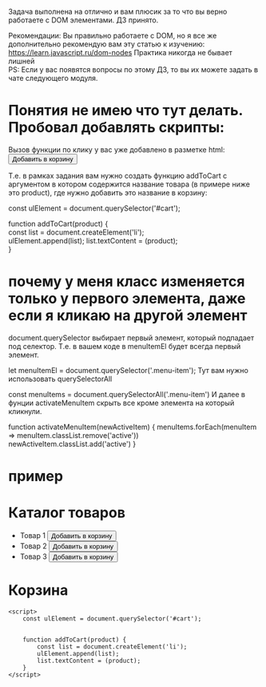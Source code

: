 Задача выполнена на отлично и вам плюсик за то что вы верно работаете с DOM элементами.
ДЗ принято.

Рекомендации:
Вы правильно работаете с DOM, но я все же дополнительно рекомендую вам эту статью к изучению:
https://learn.javascript.ru/dom-nodes
Практика никогда не бывает лишней   
PS: Если у вас появятся вопросы по этому ДЗ, то вы их можете задать в чате следующего модуля.

# Понятия не имею что тут делать. Пробовал добавлять скрипты:
Вызов функции по клику у вас уже добавлено в разметке html:
<button onclick="addToCart('Товар 1')">Добавить в корзину</button>

Т.е. в рамках задания вам нужно создать функцию addToCart с аргументом в котором содержится  название товара (в примере ниже это product), где нужно добавить это название в корзину:

const ulElement = document.querySelector('#cart');

function addToCart(product) {   
    const list = document.createElement('li');                      
    ulElement.append(list);
    list.textContent = (product);  
}


# почему у меня класс изменяется только у первого элемента, даже если я кликаю на другой элемент
document.querySelector выбирает первый элемент, который подпадает под селектор. Т.е. в вашем коде в menuItemEl будет всегда первый элемент.

let menuItemEl = document.querySelector('.menu-item');
Тут вам нужно использовать querySelectorAll

const menuItems = document.querySelectorAll('.menu-item')
И далее в фунции activateMenuItem скрыть все кроме элемента на который кликнули.

function activateMenuItem(newActiveItem) {
    menuItems.forEach(menuItem => menuItem.classList.remove('active'))
    newActiveItem.classList.add('active')
}

# пример
<body>
    <h1>Каталог товаров</h1>
    <ul id="product-list">
        <li>
            <span>Товар 1</span>
            <button onclick="addToCart('Товар 1')">Добавить в корзину</button>
        </li>
        <li>
            <span>Товар 2</span>
            <button onclick="addToCart('Товар 2')">Добавить в корзину</button>
        </li>
        <li>
            <span>Товар 3</span>
            <button onclick="addToCart('Товар 3')">Добавить в корзину</button>
        </li>
    </ul>
    <h1>Корзина</h1>
    <ul id="cart">
    </ul>

    <script>
        const ulElement = document.querySelector('#cart');


        function addToCart(product) {   
            const list = document.createElement('li');                      
            ulElement.append(list);
            list.textContent = (product);  
        }       
    </script>
</body>
